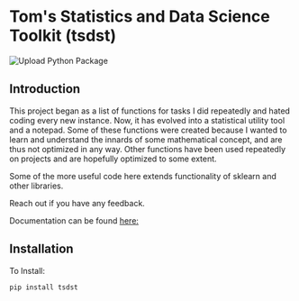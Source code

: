 # Tom's Statistics and Data Science Toolkit (tsdst)

![Upload Python Package](https://github.com/tomwerner5/tsdst/workflows/Upload%20Python%20Package/badge.svg)

## Introduction

This project began as a list of functions for tasks I did repeatedly and hated coding every new instance. Now, it has evolved into a statistical utility tool and a notepad. Some of these functions were created because I wanted to learn and understand the innards of some mathematical concept, and are thus not optimized in any way. Other functions have been used repeatedly on projects and are hopefully optimized to some extent.

Some of the more useful code here extends functionality of sklearn and other libraries.

Reach out if you have any feedback.

Documentation can be found [here:](https://tomwerner5.github.io/tsdst/Descriptions.html)

## Installation

To Install:

```{python}
pip install tsdst
```
